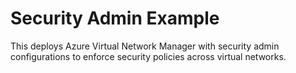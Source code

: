 # Security Admin Example

This deploys Azure Virtual Network Manager with security admin configurations to enforce security policies across virtual networks.
